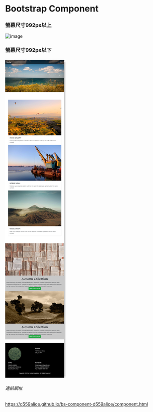 # Bootstrap Component
### 螢幕尺寸992px以上
![image](component_01.png)
### 螢幕尺寸992px以下
![image](component_02.png)
###### 連結網址
https://d559alice.github.io/bs-component-d559alice/component.html
